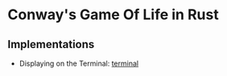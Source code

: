 # Conway's Game Of Life in Rust

## Implementations
- Displaying on the Terminal: [terminal](terminal)
